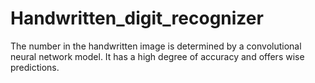 # Handwritten_digit_recognizer
The number in the handwritten image is determined by a convolutional neural network model. It has a high degree of accuracy and offers wise predictions.
